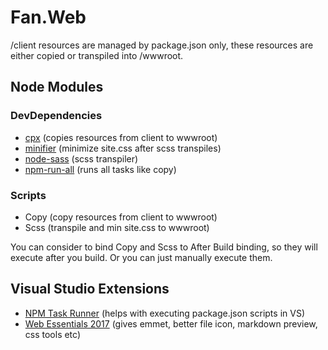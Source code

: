 ﻿# Fan.Web

/client resources are managed by package.json only, these resources are either copied or transpiled into /wwwroot.

## Node Modules

### DevDependencies

- [cpx](https://github.com/mysticatea/cpx) (copies resources from client to wwwroot)
- [minifier](https://github.com/fizker/minifier) (minimize site.css after scss transpiles)
- [node-sass](https://github.com/sass/node-sass) (scss transpiler)
- [npm-run-all](https://github.com/mysticatea/npm-run-all) (runs all tasks like copy)

### Scripts
 - Copy (copy resources from client to wwwroot)
 - Scss (transpile and min site.css to wwwroot)

 You can consider to bind Copy and Scss to After Build binding, so they will execute after you build.  Or you can just manually execute them.

## Visual Studio Extensions

- [NPM Task Runner](https://marketplace.visualstudio.com/items?itemName=MadsKristensen.NPMTaskRunner) (helps with executing package.json scripts in VS)
- [Web Essentials 2017](https://marketplace.visualstudio.com/items?itemName=MadsKristensen.WebExtensionPack2017) (gives emmet, better file icon, markdown preview, css tools etc)